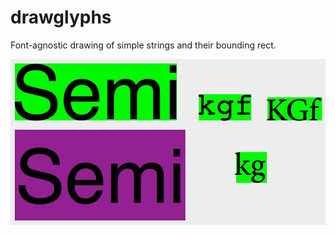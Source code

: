 drawglyphs
==========

Font-agnostic drawing of simple strings and their bounding rect.

![Screenshot](/images/screenshot.jpg)
